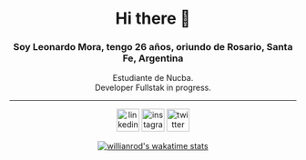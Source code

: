 <div align="center">
  
  <h1> Hi there 👋 </h1>
  <h3> Soy Leonardo Mora, tengo 26 años, oriundo de Rosario, Santa Fe, Argentina </h3>

  <p >Estudiante de Nucba. 
    <br>
  Developer Fullstak in progress. </p>
<hr>

[<img src='https://www.svgrepo.com/show/138936/linkedin.svg' alt='linkedin' height='40' margin='30px'>](https://www.linkedin.com/in/leonardo-d-mora)
[<img src='https://www.svgrepo.com/show/134478/instagram.svg' alt='instagram' height='40' margin='30px'>](https://www.instagram.com/fafomax/)
[<img src='https://www.svgrepo.com/show/80427/twitter.svg' alt='twitter' height='40' margin='30px'>](https://twitter.com/fafomax)  


[![willianrod's wakatime stats](https://github-readme-stats.vercel.app/api/wakatime?username=@fafomax)](https://github.com/anuraghazra/github-readme-stats)
</div>
